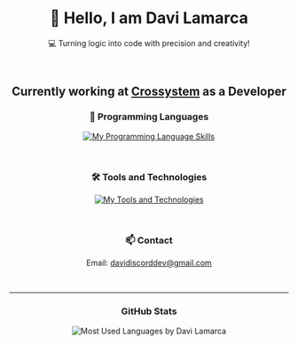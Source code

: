 <h1 align="center">👋 Hello, I am Davi Lamarca</h1>
<p align="center"> 💻 Turning logic into code with precision and creativity! </p><br>
<h2 align="center">Currently working at <a href="https://crosssystem.com.br/" target="_blank">Crossystem</a> as a Developer</h2>
<h3 align="center">🚀 Programming Languages</h3>
<p align="center">
  <a href="https://skillicons.dev" target="_blank">
    <img src="https://skillicons.dev/icons?i=javascript,typescript,nodejs,html,css" alt="My Programming Language Skills">
  </a>
</p><br>
<h3 align="center">🛠️ Tools and Technologies</h3>
<p align="center">
  <a href="https://skillicons.dev" target="_blank">
    <img src="https://skillicons.dev/icons?i=linux,vscode,git,github,npm,robloxstudio,replit,react" alt="My Tools and Technologies">
  </a>
</p><br>

<h3 align="center">📫 Contact</h3>
<p align="center"> Email: <a href="mailto:davidiscorddev@gmail.com">davidiscorddev@gmail.com</a> </p><br>
<hr>

<h3 align="center">GitHub Stats</h3>
<p align="center">
  <img src="https://github-readme-stats.vercel.app/api/top-langs/?username=DaviLMs&layout=donut-vertical" alt="Most Used Languages by Davi Lamarca">
</p>
